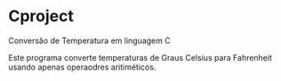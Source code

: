 # Cproject
Conversão de Temperatura em linguagem C

Este programa converte temperaturas de Graus Celsius para Fahrenheit usando apenas operaodres aritiméticos.

